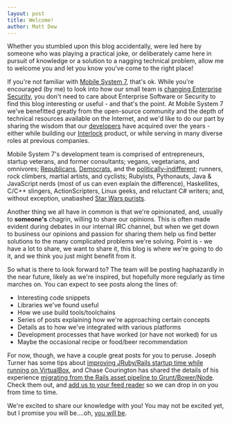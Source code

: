 ```yaml
---
layout: post
title: Welcome!
author: Matt Dew
---
```


Whether you stumbled upon this blog accidentally, were led here by someone 
who was playing a practical joke, or deliberately came here
in pursuit of knowledge or a solution to a nagging technical problem,
allow me to welcome you and let you know you've come to the right place!

If you're not familiar with [Mobile System 7](http://www.mobilesystem7.com), that's ok.  While 
you're encouraged (by me) to look into how our small team is 
[changing Enterprise Security](http://www.mobilesystem7.com/interlock/), you don't need
to care about Enterprise Software or Security to find this blog interesting or useful - 
and that's the point.  At Mobile System 7 we've benefitted greatly from the open-source 
community and the depth of technical resources available on the Internet, and we'd like to
do our part by sharing the wisdom that our [developers](http://youtu.be/8To-6VIJZRE) have acquired over 
the years - either while building our [Interlock](http://www.mobilesystem7.com/interlock/) 
product, or while serving in many diverse roles at previous companies.

Mobile System 7's development team is comprised of entrepreneurs, startup veterans, and 
former consultants; vegans, vegetarians, and omnivores; [Republicans](https://gop.com/), 
[Democrats](http://www.democrats.org/), and the [politically-indifferent](http://www.justinbiebermusic.com/); 
runners, rock climbers, martial artists, and cyclists; Rubyists, 
Pythonauts, Java & JavaScript nerds (most of us can even explain the difference), 
Haskellites, C/C++ slingers, ActionScripters, Linux geeks, and reluctant C# writers; 
and, without exception, unabashed [Star Wars purists](http://youtu.be/np6vAuS0KNs).  

Another thing we all have in common is that we're opinionated, and, usually to 
**someone's** chagrin, willing to share our opinions.  This is often made 
evident during debates in our internal IRC channel, but when we get down to business
our opinions and passion for sharing them help us find better solutions to 
the many complicated problems we're solving.  Point is - we have a lot to share, we 
want to share it, this blog is where we're going to do it, and we think you just might
benefit from it.  

So what is there to look forward to?  The team will be posting haphazardly in the near future, 
likely as we're inspired, but hopefully more regularly as time marches on.  You 
can expect to see posts along the lines of:

  * Interesting code snippets
  * Libraries we've found useful
  * How we use build tools/toolchains
  * Series of posts explaining how we're approaching certain concepts
  * Details as to how we've integrated with various platforms
  * Development processes that have worked (or have not worked) for us
  * Maybe the occasional recipe or food/beer recommendation

For now, though, we have a couple great posts for you to peruse.  Joseph Turner has some tips about
[improving JRuby/Rails startup time while running on VirtualBox](/blog/post/speeding-up-rails-on-virtualbox/), 
and Chase Courington has shared the details of his experience [migrating from the Rails asset pipeline to
Grunt/Bower/Node](/blog/post/speeding-up-rails-on-virtualbox/).  Check them out, and 
[add us to your feed reader](/feed.xml) so we can drop in on you from time to time.

We're excited to share our knowledge with you!  You may not be excited yet, but I promise you will be....oh, 
[you will be](https://www.youtube.com/watch?v=NPOb3DlB7WA).  










